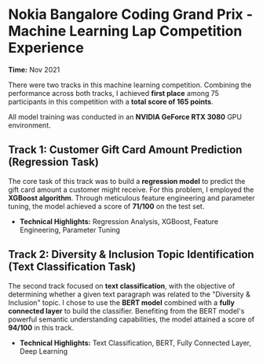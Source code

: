 # Nokia Bangalore Coding Grand Prix - Machine Learning Lap Competition Experience

**Time:** Nov 2021

There were two tracks in this machine learning competition. Combining the performance across both tracks, I achieved **first place** among 75 participants in this competition with a **total score of 165 points**.  

All model training was conducted in an **NVIDIA GeForce RTX 3080** GPU environment.

## Track 1: Customer Gift Card Amount Prediction (Regression Task)

The core task of this track was to build a **regression model** to predict the gift card amount a customer might receive.  For this problem, I employed the **XGBoost algorithm**. Through meticulous feature engineering and parameter tuning, the model achieved a score of **71/100** on the test set.

*   **Technical Highlights:** Regression Analysis, XGBoost, Feature Engineering, Parameter Tuning

## Track 2: Diversity & Inclusion Topic Identification (Text Classification Task)

The second track focused on **text classification**, with the objective of determining whether a given text paragraph was related to the "Diversity & Inclusion" topic. I chose to use the **BERT model** combined with a **fully connected layer** to build the classifier.  Benefiting from the BERT model's powerful semantic understanding capabilities, the model attained a score of **94/100** in this track.

*   **Technical Highlights:** Text Classification, BERT, Fully Connected Layer, Deep Learning